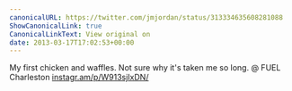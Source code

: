 ```yaml
---
canonicalURL: https://twitter.com/jmjordan/status/313334635608281088
ShowCanonicalLink: true
CanonicalLinkText: View original on
date: 2013-03-17T17:02:53+00:00
---
```

My first chicken and waffles. Not sure why it's taken me so long. @ FUEL Charleston [instagr.am/p/W913sjIxDN/](http://instagr.am/p/W913sjIxDN/)